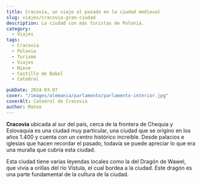 ```yaml
---
title: Cracovia, un viaje al pasado en la ciudad medieval
slug: viajes/cracovia-gran-ciudad
description: La ciudad con más turistas de Polonia.
category:
  - Viajes
tags:
  - Cracovia
  - Polonia 
  - Turismo
  - Viajes
  - Nieve
  - Castillo de Babel
  - Catedral

pubDate: 2024-03-07
cover: "/images/alemania/parlamento/parlamento-interior.jpg"
coverAlt: Catedral de Cracovia
author: Mateo 
---
```


**Cracovia** ubicada al sur del país, cerca de la frontera de Chequia y Eslovaquia es una ciudad muy particular, una ciudad que se origino en los años 1.400 y cuenta con un centro histórico increible.
Desde palacios e iglesias que hacen recordar el pasado, todavía se puede apreciar lo que era una muralla que cubría esta ciudad.

Esta ciudad tiene varias leyendas locales como la del Dragón de Wawel, que vivia a orillas del río Vístula, el cual bordea a la ciudad. Este dragón es una parte fundamental de la cultura de la ciudad.


